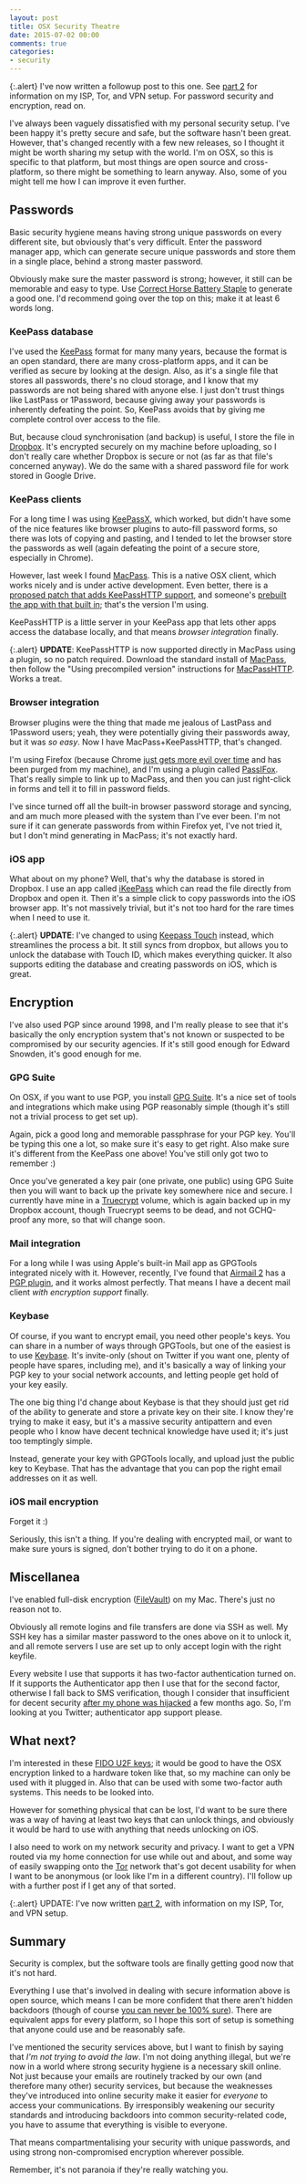 ```yaml
---
layout: post
title: OSX Security Theatre
date: 2015-07-02 00:00
comments: true
categories:
- security
---
```


{:.alert}
I've now written a followup post to this one. See [part 2](/blog/2016/11/10/osx-security-theatre-part-2) for information on my ISP, Tor, and VPN setup. For password security and encryption, read on.

I've always been vaguely dissatisfied with my personal security setup. I've been happy it's pretty secure and safe, but the software hasn't been great. However, that's changed recently with a few new releases, so I thought it might be worth sharing my setup with the world. I'm on OSX, so this is specific to that platform, but most things are open source and cross-platform, so there might be something to learn anyway. Also, some of you might tell me how I can improve it even further.

## Passwords

Basic security hygiene means having strong unique passwords on every different site, but obviously that's very difficult. Enter the password manager app, which can generate secure unique passwords and store them in a single place, behind a strong master password.

Obviously make sure the master password is strong; however, it still can be memorable and easy to type. Use [Correct Horse Battery Staple](http://correcthorsebatterystaple.net/) to generate a good one. I'd recommend going over the top on this; make it at least 6 words long.

### KeePass database

I've used the [KeePass](http://keepass.info/) format for many many years, because the format is an open standard, there are many cross-platform apps, and it can be verified as secure by looking at the design. Also, as it's a single file that stores all passwords, there's no cloud storage, and I know that my passwords are not being shared with anyone else. I just don't trust things like LastPass or 1Password, because giving away your passwords is inherently defeating the point. So, KeePass avoids that by giving me complete control over access to the file.

But, because cloud synchronisation (and backup) is useful, I store the file in [Dropbox](https://db.tt/8ZsPh7g). It's encrypted securely on my machine before uploading, so I don't really care whether Dropbox is secure or not (as far as that file's concerned anyway). We do the same with a shared password file for work stored in Google Drive.

### KeePass clients

For a long time I was using [KeePassX](https://www.keepassx.org/), which worked, but didn't have some of the nice features like browser plugins to auto-fill password forms, so there was lots of copying and pasting, and I tended to let the browser store the passwords as well (again defeating the point of a secure store, especially in Chrome).

However, last week I found [MacPass](https://mstarke.github.io/MacPass/). This is a native OSX client, which works nicely and is under active development. Even better, there is a [proposed patch that adds KeePassHTTP support](https://github.com/mstarke/MacPass/pull/247), and someone's [prebuilt the app with that built in](https://github.com/mstarke/MacPass/pull/247#issuecomment-113848747); that's the version I'm using.

KeePassHTTP is a little server in your KeePass app that lets other apps access the database locally, and that means *browser integration* finally.

{:.alert}
**UPDATE**: KeePassHTTP is now supported directly in MacPass using a plugin, so no patch required. Download the standard install of [MacPass](https://mstarke.github.io/MacPass/), then follow the "Using precompiled version" instructions for [MacPassHTTP](https://github.com/MacPass/MacPassHTTP). Works a treat.

### Browser integration

Browser plugins were the thing that made me jealous of LastPass and 1Password users; yeah, they were potentially giving their passwords away, but it was *so easy*. Now I have MacPass+KeePassHTTP, that's changed.

I'm using Firefox (because Chrome [just gets more evil over time](http://www.independent.co.uk/life-style/gadgets-and-tech/news/google-was-downloading-audio-listeners-onto-computers-without-consent-say-chromium-users-10335111.html) and has been purged from my machine), and I'm using a plugin called [PassIFox](https://addons.mozilla.org/en-US/firefox/addon/passifox/). That's really simple to link up to MacPass, and then you can just right-click in forms and tell it to fill in password fields.

I've since turned off all the built-in browser password storage and syncing, and am much more pleased with the system than I've ever been. I'm not sure if it can generate passwords from within Firefox yet, I've not tried it, but I don't mind generating in MacPass; it's not exactly hard.

### iOS app

What about on my phone? Well, that's why the database is stored in Dropbox. I use an app called [iKeePass](https://itunes.apple.com/us/app/ikeepass/id299697688?mt=8) which can read the file directly from Dropbox and open it. Then it's a simple click to copy passwords into the iOS browser app. It's not massively trivial, but it's not too hard for the rare times when I need to use it.

{:.alert}
**UPDATE**: I've changed to using [Keepass Touch](https://itunes.apple.com/us/app/keepass-touch/id966759076?mt=8) instead, which streamlines the process a bit. It still syncs from dropbox, but allows you to unlock the database with Touch ID, which makes everything quicker. It also supports editing the database and creating passwords on iOS, which is great.

## Encryption

I've also used PGP since around 1998, and I'm really please to see that it's basically the only encryption system that's not known or suspected to be compromised by our security agencies. If it's still good enough for Edward Snowden, it's good enough for me.

### GPG Suite

On OSX, if you want to use PGP, you install [GPG Suite](https://gpgtools.org/). It's a nice set of tools and integrations which make using PGP reasonably simple (though it's still not a trivial process to get set up).

Again, pick a good long and memorable passphrase for your PGP key. You'll be typing this one a lot, so make sure it's easy to get right. Also make sure it's different from the KeePass one above! You've still only got two to remember :)

Once you've generated a key pair (one private, one public) using GPG Suite then you will want to back up the private key somewhere nice and secure. I currently have mine in a [Truecrypt](http://truecrypt.sourceforge.net/) volume, which is again backed up in my Dropbox account, though Truecrypt seems to be dead, and not GCHQ-proof any more, so that will change soon.

### Mail integration

For a long while I was using Apple's built-in Mail app as GPGTools integrated nicely with it. However, recently, I've found that [Airmail 2](http://airmailapp.com/) has a [PGP plugin](http://support.airmailapp.com/post/95764147348/gpg-pgp-plugin), and it works almost perfectly. That means I have a decent mail client *with encryption support* finally.

### Keybase

Of course, if you want to encrypt email, you need other people's keys. You can share in a number of ways through GPGTools, but one of the easiest is to use [Keybase](http://keybase.io/Floppy). It's invite-only (shout on Twitter if you want one, plenty of people have spares, including me), and it's basically a way of linking your PGP key to your social network accounts, and letting people get hold of your key easily.

The one big thing I'd change about Keybase is that they should just get rid of the ability to generate and store a private key on their site. I know they're trying to make it easy, but it's a massive security antipattern and even people who I know have decent technical knowledge have used it; it's just too temptingly simple.

Instead, generate your key with GPGTools locally, and upload just the public key to Keybase. That has the advantage that you can pop the right email addresses on it as well.

### iOS mail encryption

Forget it :)

Seriously, this isn't a thing. If you're dealing with encrypted mail, or want to make sure yours is signed, don't bother trying to do it on a phone.

## Miscellanea

I've enabled full-disk encryption ([FileVault](https://support.apple.com/en-us/HT204837)) on my Mac. There's just no reason not to. 

Obviously all remote logins and file transfers are done via SSH as well. My SSH key has a similar master password to the ones above on it to unlock it, and all remote servers I use are set up to only accept login with the right keyfile.

Every website I use that supports it has two-factor authentication turned on. If it supports the Authenticator app then I use that for the second factor, otherwise I fall back to SMS verification, though I consider that insufficient for decent security [after my phone was hijacked](/blog/2015/04/16/anatomy-of-a-hijack/) a few months ago. So, I'm looking at you Twitter; authenticator app support please. 

## What next?

I'm interested in these [FIDO U2F keys](https://www.yubico.com/applications/fido/); it would be good to have the OSX encryption linked to a hardware token like that, so my machine can only be used with it plugged in. Also that can be used with some two-factor auth systems. This needs to be looked into.

However for something physical that can be lost, I'd want to be sure there was a way of having at least two keys that can unlock things, and obviously it would be hard to use with anything that needs unlocking on iOS.

I also need to work on my network security and privacy. I want to get a VPN routed via my home connection for use while out and about, and some way of easily swapping onto the [Tor](http://torproject.org) network that's got decent usability for when I want to be anonymous (or look like I'm in a different country). I'll follow up with a further post if I get any of that sorted.

{:.alert}
UPDATE: I've now written [part 2](/blog/2016/11/10/osx-security-theatre-part-2), with information on my ISP, Tor, and VPN setup.

## Summary

Security is complex, but the software tools are finally getting good now that it's not hard. 

Everything I use that's involved in dealing with secure information above is open source, which means I can be more confident that there aren't hidden backdoors (though of course [you can never be 100% sure](http://siliconangle.com/blog/2013/09/06/bullrun-the-nsa-backdoor-anti-encryption-bug-program-that-breaks-most-encryption-on-the-internet/)). There are equivalent apps for every platform, so I hope this sort of setup is something that anyone could use and be reasonably safe.

I've mentioned the security services above, but I want to finish by saying that *I'm not trying to avoid the law*. I'm not doing anything illegal, but we're now in a world where strong security hygiene is a necessary skill online. Not just because your emails are routinely tracked by our own (and therefore many other) security services, but because the weaknesses they've introduced into online security make it easier for *everyone* to access your communications. By irresponsibly weakening our security standards and introducing backdoors into common security-related code, you have to assume that everything is visible to everyone. 

That means compartmentalising your security with unique passwords, and using strong non-compromised encryption wherever possible.

Remember, it's not paranoia if they're really watching you.

